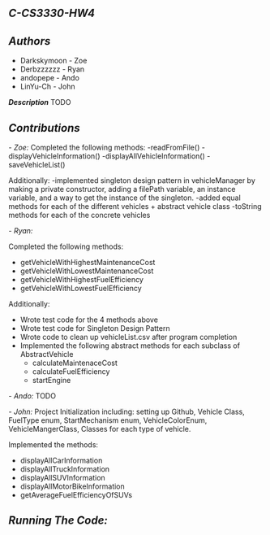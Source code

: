 **_C-CS3330-HW4_**
------------------------------

_**Authors**_
------------------------------
- Darkskymoon - Zoe
- Derbzzzzzz - Ryan
- andopepe - Ando
- LinYu-Ch - John

**_Description_**
TODO

**_Contributions_**
----------------------------
_- Zoe:_
Completed the following methods:
-readFromFile()
-displayVehicleInformation()
-displayAllVehicleInformation()
-saveVehicleList()

Additionally:
-implemented singleton design pattern in vehicleManager by making a private constructor, adding a filePath variable, an instance variable, and a way to get the instance of the singleton.
-added equal methods for each of the different vehicles + abstract vehicle class
-toString methods for each of the concrete vehicles

_- Ryan:_  
    
Completed the following methods:  
-  getVehicleWithHighestMaintenanceCost  
-  getVehicleWithLowestMaintenanceCost  
-  getVehicleWithHighestFuelEfficiency  
-  getVehicleWithLowestFuelEfficiency  

Additionally:  
- Wrote test code for the 4 methods above  
- Wrote test code for Singleton Design Pattern  
- Wrote code to clean up vehicleList.csv after program completion  
- Implemented the following abstract methods for each subclass of   AbstractVehicle  
    * calculateMaintenaceCost  
    * calculateFuelEfficiency  
    * startEngine  

_- Ando:_
TODO
  
_- John:_
Project Initialization including: setting up Github, Vehicle Class, FuelType enum, StartMechanism enum, VehicleColorEnum, VehicleMangerClass, Classes for each type of vehicle. 

Implemented the methods:
-    displayAllCarInformation
-    displayAllTruckInformation
-    displayAllSUVInformation
-    displayAllMotorBikeInformation
-    getAverageFuelEfficiencyOfSUVs

_**Running The Code:**_
--------------------------
